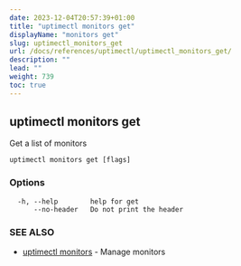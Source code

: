 ```yaml
---
date: 2023-12-04T20:57:39+01:00
title: "uptimectl monitors get"
displayName: "monitors get"
slug: uptimectl_monitors_get
url: /docs/references/uptimectl/uptimectl_monitors_get/
description: ""
lead: ""
weight: 739
toc: true
---
```

## uptimectl monitors get

Get a list of monitors

```
uptimectl monitors get [flags]
```

### Options

```
  -h, --help        help for get
      --no-header   Do not print the header
```

### SEE ALSO

* [uptimectl monitors](/docs/references/uptimectl/uptimectl_monitors/)	 - Manage monitors

